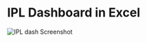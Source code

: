 # IPL Dashboard in Excel

![IPL dash Screenshot](https://github.com/user-attachments/assets/54896eef-6810-4681-8390-de060e0e58c3)
